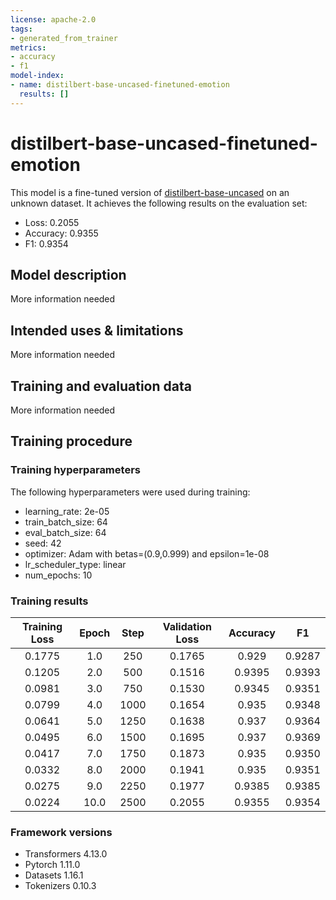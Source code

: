 ```yaml
---
license: apache-2.0
tags:
- generated_from_trainer
metrics:
- accuracy
- f1
model-index:
- name: distilbert-base-uncased-finetuned-emotion
  results: []
---
```


<!-- This model card has been generated automatically according to the information the Trainer had access to. You
should probably proofread and complete it, then remove this comment. -->

# distilbert-base-uncased-finetuned-emotion

This model is a fine-tuned version of [distilbert-base-uncased](https://huggingface.co/distilbert-base-uncased) on an unknown dataset.
It achieves the following results on the evaluation set:
- Loss: 0.2055
- Accuracy: 0.9355
- F1: 0.9354

## Model description

More information needed

## Intended uses & limitations

More information needed

## Training and evaluation data

More information needed

## Training procedure

### Training hyperparameters

The following hyperparameters were used during training:
- learning_rate: 2e-05
- train_batch_size: 64
- eval_batch_size: 64
- seed: 42
- optimizer: Adam with betas=(0.9,0.999) and epsilon=1e-08
- lr_scheduler_type: linear
- num_epochs: 10

### Training results

| Training Loss | Epoch | Step | Validation Loss | Accuracy | F1     |
|:-------------:|:-----:|:----:|:---------------:|:--------:|:------:|
| 0.1775        | 1.0   | 250  | 0.1765          | 0.929    | 0.9287 |
| 0.1205        | 2.0   | 500  | 0.1516          | 0.9395   | 0.9393 |
| 0.0981        | 3.0   | 750  | 0.1530          | 0.9345   | 0.9351 |
| 0.0799        | 4.0   | 1000 | 0.1654          | 0.935    | 0.9348 |
| 0.0641        | 5.0   | 1250 | 0.1638          | 0.937    | 0.9364 |
| 0.0495        | 6.0   | 1500 | 0.1695          | 0.937    | 0.9369 |
| 0.0417        | 7.0   | 1750 | 0.1873          | 0.935    | 0.9350 |
| 0.0332        | 8.0   | 2000 | 0.1941          | 0.935    | 0.9351 |
| 0.0275        | 9.0   | 2250 | 0.1977          | 0.9385   | 0.9385 |
| 0.0224        | 10.0  | 2500 | 0.2055          | 0.9355   | 0.9354 |


### Framework versions

- Transformers 4.13.0
- Pytorch 1.11.0
- Datasets 1.16.1
- Tokenizers 0.10.3
